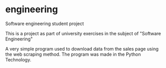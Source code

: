 # engineering

Software engineering student project

This is a project as part of university exercises in the subject of "Software Engineering"

A very simple program used to download data from the sales page using the web scraping method. The program was made in the Python Technology.
